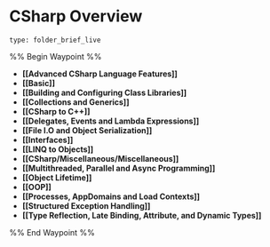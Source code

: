 # CSharp Overview
 
```ccard
type: folder_brief_live
```
 
%% Begin Waypoint %%
- **[[Advanced CSharp Language Features]]**
- **[[Basic]]**
- **[[Building and Configuring Class Libraries]]**
- **[[Collections and Generics]]**
- **[[CSharp to C++]]**
- **[[Delegates, Events and Lambda Expressions]]**
- **[[File I.O and Object Serialization]]**
- **[[Interfaces]]**
- **[[LINQ to Objects]]**
- **[[CSharp/Miscellaneous/Miscellaneous]]**
- **[[Multithreaded, Parallel and Async Programming]]**
- **[[Object Lifetime]]**
- **[[OOP]]**
- **[[Processes, AppDomains and Load Contexts]]**
- **[[Structured Exception Handling]]**
- **[[Type Reflection, Late Binding, Attribute, and Dynamic Types]]**

%% End Waypoint %%